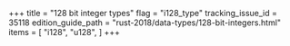 +++
title = "128 bit integer types"
flag = "i128_type"
tracking_issue_id = 35118
edition_guide_path = "rust-2018/data-types/128-bit-integers.html"
items = [
    "i128",
    "u128",
]
+++
